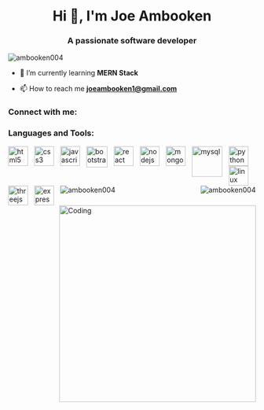 <h1 align="center">Hi 👋, I'm Joe Ambooken</h1>
<h3 align="center">A passionate software developer</h3>

<p align="left"> <img src="https://komarev.com/ghpvc/?username=ambooken004&label=Profile%20views&color=0e75b6&style=flat" alt="ambooken004" /> </p>



- 🌱 I’m currently learning **MERN Stack**

- 📫 How to reach me **joeambooken1@gmail.com**

<h3 align="left">Connect with me:</h3>
<p align="left">
</p>

<h3 align="left">Languages and Tools:</h3>
<p align="left">
<img align="left" alt="html5" width="40" height="40" style="padding-right:10px;" src="https://cdn.jsdelivr.net/gh/devicons/devicon/icons/html5/html5-plain-wordmark.svg" /> <img align="left" alt="css3" width="40" height="40" style="padding-right:10px;" src="https://cdn.jsdelivr.net/gh/devicons/devicon/icons/css3/css3-plain-wordmark.svg" /> <img align="left" alt="javascript" width="40" height="40" style="padding-right:10px;" src="https://cdn.jsdelivr.net/gh/devicons/devicon/icons/javascript/javascript-original.svg" /> <img align="left" alt="bootstrap" width="43" height="43" style="padding-right:10px;" src="https://cdn.jsdelivr.net/gh/devicons/devicon/icons/bootstrap/bootstrap-original-wordmark.svg" /> <img align="left" alt="react" width="40" height="40" style="padding-right:10px;" src="https://cdn.jsdelivr.net/gh/devicons/devicon/icons/react/react-original.svg" /> <img align="left" alt="nodejs" width="40" height="40" style="padding-right:10px;" src="https://cdn.jsdelivr.net/gh/devicons/devicon/icons/nodejs/nodejs-plain.svg" /> <img align="left" alt="mongodb" width="40" height="40" style="padding-right:10px;" src="https://cdn.jsdelivr.net/gh/devicons/devicon/icons/mongodb/mongodb-original.svg" /> <img align="left" alt="mysql" width="62" height="62" style="padding-right:10px;" src="https://cdn.jsdelivr.net/gh/devicons/devicon/icons/mysql/mysql-original-wordmark.svg" /> <img align="left" alt="python" width="40" height="40" style="padding-right:10px;" src="https://cdn.jsdelivr.net/gh/devicons/devicon/icons/python/python-original.svg" /> <img align="left" alt="linux" width="40" height="40" style="padding-right:10px;" src="https://cdn.jsdelivr.net/gh/devicons/devicon/icons/linux/linux-original.svg" /> <img align="left" alt="threejs" width="40" height="40" style="padding-right:10px;" src="https://cdn.jsdelivr.net/gh/devicons/devicon/icons/threejs/threejs-original-wordmark.svg" /> <img align="left" alt="expressjs" width="40" height="40" style="padding-right:10px;" src="https://cdn.jsdelivr.net/gh/devicons/devicon/icons/express/express-original.svg" />
          
          
          
          
          
          
          
</p>
<p><img align="right" src="https://github-readme-stats.vercel.app/api/top-langs?username=ambooken004&show_icons=true&locale=en&layout=compact" alt="ambooken004" /></p><p><img align="center" src="https://github-readme-streak-stats.herokuapp.com/?user=ambooken004&" alt="ambooken004" /></p>
<img align="right" alt="Coding" width="400" src="https://cdn.dribbble.com/users/1162077/screenshots/3848914/programmer.gif">



